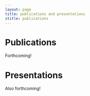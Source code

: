 ```yaml
---
layout: page
title: publications and presentations
stitle: publications
---
```

# Publications

Forthcoming!

# Presentations

Also forthcoming!
